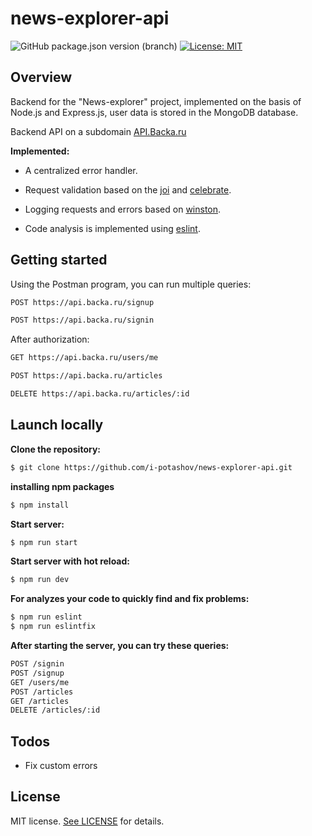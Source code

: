# news-explorer-api
![GitHub package.json version (branch)](https://img.shields.io/github/package-json/v/I-potashov/news-explorer-api/level-1?color=green)
[![License: MIT](https://img.shields.io/badge/License-MIT-yellow.svg)](LICENSE)

## Overview
Backend for the "News-explorer" project, implemented on the basis of Node.js and Express.js, user data is stored in the MongoDB database.

Backend API on a subdomain [API.Backa.ru](https://api.backa.ru)

**Implemented:**
* A centralized error handler.

* Request validation  based on the [joi](https://www.npmjs.com/package/@hapi/joi) and [celebrate](https://www.npmjs.com/package/celebrate).

* Logging requests and errors based on [winston](https://www.npmjs.com/package/winston).

* Code analysis is implemented using [eslint](https://www.npmjs.com/package/eslint).

## Getting started
Using the Postman program, you can run multiple queries:

```sh
POST https://api.backa.ru/signup
```

```sh
POST https://api.backa.ru/signin
```

After authorization:
```sh
GET https://api.backa.ru/users/me
```
```sh
POST https://api.backa.ru/articles
```

```sh
DELETE https://api.backa.ru/articles/:id
```

## Launch locally

**Clone the repository:**
```sh
$ git clone https://github.com/i-potashov/news-explorer-api.git
```

**installing npm packages**
```sh
$ npm install
```

**Start server:**
```sh
$ npm run start
```

**Start server with hot reload:**
```sh
$ npm run dev
```

**For analyzes your code to quickly find and fix problems:**
```sh
$ npm run eslint
$ npm run eslintfix
```

**After starting the server, you can try these queries:**

```sh
POST /signin
POST /signup
GET /users/me
POST /articles
GET /articles
DELETE /articles/:id
```
## Todos

 - Fix custom errors
 
## License

MIT license. [See LICENSE](./LICENSE) for details.
